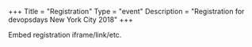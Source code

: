 +++
Title = "Registration"
Type = "event"
Description = "Registration for devopsdays New York City 2018"
+++

<div style="width:100%; text-align:left;">

Embed registration iframe/link/etc.
</div></div>
</div>
